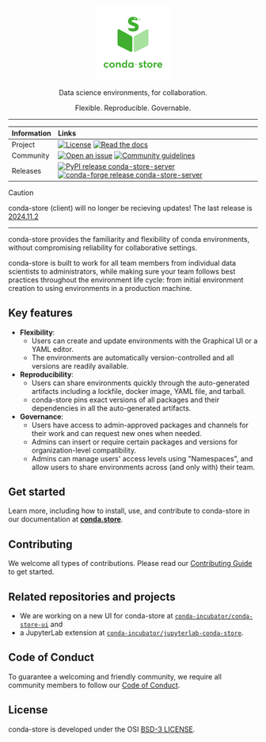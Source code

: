 <div align="center">
  <img src="./docusaurus-docs/community/images/logos/conda-store-logo-vertical-lockup.svg" alt="conda-store logo" width="30%">
  <p>
  Data science environments, for collaboration.

Flexible. Reproducible. Governable.

  </p>
</div>

---

| Information | Links|
| :---------- | :-----|
| Project | [![License](https://img.shields.io/badge/License-BSD%203--Clause-gray.svg?colorA=2b2d42&colorB=206532&style=flat.svg)](https://opensource.org/licenses/BSD-3-Clause) [![Read the docs](https://img.shields.io/badge/%F0%9F%93%96%20Read-the%20docs-gray.svg?colorA=2b2d42&colorB=206532&style=flat.svg)](https://conda.store)|
|Community | [![Open an issue](https://img.shields.io/badge/%F0%9F%93%9D%20Open-an%20issue-gray.svg?colorA=2b2d42&colorB=206532&style=flat.svg)](https://github.com/conda-incubator/conda-store/issues/new/choose) [![Community guidelines](https://img.shields.io/badge/🤝%20Community-guidelines-gray.svg?colorA=2b2d42&colorB=206532&style=flat.svg)](https://conda.store/community/introduction)|
|Releases | [![PyPI release conda-store-server](https://img.shields.io/pypi/v/conda-store-server?label=pypi%20conda-store-server)](https://badge.fury.io/py/conda-store-server) [![conda-forge release conda-store-server](https://img.shields.io/conda/vn/conda-forge/conda-store-server?label=conda-forge%20conda-store-server)]((https://anaconda.org/conda-forge/conda-store-server)) |

> [!CAUTION]
> conda-store (client) will no longer be recieving updates!
> The last release is [2024.11.2](https://pypi.org/project/conda-store/2024.11.2/)
---

conda-store provides the familiarity and flexibility of conda environments, without compromising reliability for
collaborative settings.

conda-store is built to work for all team members from individual data scientists to administrators,
while making sure your team follows best practices throughout the environment life cycle:
from initial environment creation to using environments in a production machine.

## Key features

- **Flexibility**:
  - Users can create and update environments with the Graphical UI or a YAML editor.
  - The environments are automatically version-controlled and all versions are readily available.
- **Reproducibility**:
  - Users can share environments quickly through the auto-generated artifacts including a lockfile, docker image, YAML file, and tarball.
  - conda-store pins exact versions of all packages and their dependencies in all the auto-generated artifacts.
- **Governance**:
  - Users have access to admin-approved packages and channels for their work and can request new ones when needed.
  - Admins can insert or require certain packages and versions for organization-level compatibility.
  - Admins can manage users' access levels using "Namespaces", and allow users to share environments across (and only with) their team.

## Get started

Learn more, including how to install, use, and contribute to conda-store in our documentation at [**conda.store**](https://conda.store/).

## Contributing

We welcome all types of contributions. Please read our [Contributing Guide](https://conda.store/community/contribute/) to get started.

## Related repositories and projects

- We are working on a new UI for conda-store at [`conda-incubator/conda-store-ui`](https://github.com/conda-incubator/conda-store-ui) and
- a JupyterLab extension at [`conda-incubator/jupyterlab-conda-store`](https://github.com/conda-incubator/jupyterlab-conda-store).

## Code of Conduct

To guarantee a welcoming and friendly community, we require all community members to follow our [Code of Conduct](https://github.com/conda-incubator/governance/blob/main/CODE_OF_CONDUCT.md).

## License

conda-store is developed under the OSI [BSD-3 LICENSE](./LICENSE).
